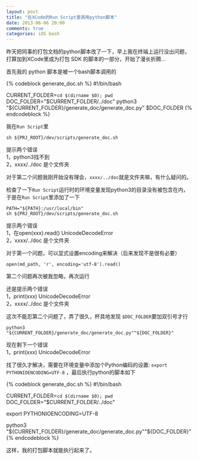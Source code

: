 ```yaml
---
layout: post
title: "在XCode的Run Script里调用python脚本"
date: 2013-06-06 20:00
comments: true
categories: iOS bash
---
```


昨天把同事的打包文档的python脚本改了一下，早上我在终端上运行没出问题，打算加到XCode里成为打包 SDK 的脚本的一部分，开始了漫长折腾...

首先我的 python 脚本是被一个bash脚本调用的

{% codeblock generate_doc.sh %}
#!/bin/bash

CURRENT_FOLDER=`cd $(dirname $0); pwd`
DOC_FOLDER="$CURRENT_FOLDER/../doc"
python3 "${CURRENT_FOLDER}/generate_doc/generate_doc.py" $DOC_FOLDER
{% endcodeblock %}

我在`Run Script`里
```
sh ${PRJ_ROOT}/dev/scripts/generate_doc.sh
```

提示两个错误  
1，python3找不到  
2，xxxx/../doc 是个文件夹  

<!-- more -->

对于第二个问题我刚开始没有理会，`xxxx/../doc`就是文件夹嘛，有什么疑问的。

检查了一下`Run Script`运行时的环境变量发现python3的目录没有被包含在内， 于是在`Run Script`里添加了一下

```
PATH="${PATH}:/usr/local/bin"
sh ${PRJ_ROOT}/dev/scripts/generate_doc.sh
```

提示两个错误  
1，在open(xxx).read() UnicodeDecodeError   
2，xxxx/../doc 是个文件夹  


对于第一个问题，可以显式设置encoding来解决（后来发现不是很有必要）

```
open(md_path, 'r', encoding='utf-8').read()
```

第二个问题再次被我忽略，再次运行

还是提示两个错误  
1，print(xxx) UnicodeDecodeError  
2，xxxx/../doc 是个文件夹  

这次不能忍第二个问题了，弄了很久，杯具地发现 `$DOC_FOLDER`要加双引号才行

```
python3 "${CURRENT_FOLDER}/generate_doc/generate_doc.py""${DOC_FOLDER}"
```

现在剩下一个错误  
1，print(xxx) UnicodeDecodeError

找了很久才解决，需要在环境变量中添加个Python编码的设置: `export PYTHONIOENCODING=UTF-8` ，最后执行python的脚本如下

{% codeblock generate_doc.sh %}
#!/bin/bash

CURRENT_FOLDER=`cd $(dirname $0); pwd`
DOC_FOLDER="$CURRENT_FOLDER/../doc"

export PYTHONIOENCODING=UTF-8

python3 "${CURRENT_FOLDER}/generate_doc/generate_doc.py""${DOC_FOLDER}"
{% endcodeblock %}

这样，我的打包脚本就能执行起来了。
